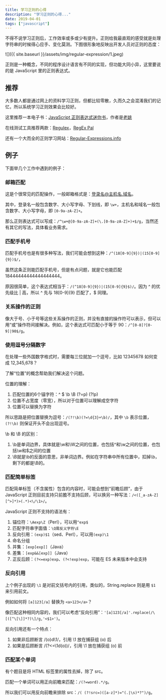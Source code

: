 ```yaml
---
title: 学习正则的心得
description: "学习正则的心得..."
date: 2019-04-01
tags: ["javascript"]
---
```


不得不说学习正则后，工作效率或多或少有提升。正则给我最直观的感受就是处理字符串的时候得心应手、变化莫测。下图很形象地反映出开发人员对正则的态度：

![]({{ site.baseurl }}/assets/img/regular-expression/1.jpeg)

正则是一种概念，不同的程序设计语言有不同的实现，但功能大同小异，这里要说的是 JavaScript 里的正则表达式。

## 推荐

大多数人都是通过网上的资料学习正则，但都比较零散，久而久之会混淆我们的记忆，所以系统学习正则效果会比较好。

这里推荐一本电子书：[JavaScript 正则表达式迷你书][1]，作者是[老姚][2]

在线测试工具推荐两款：[Regulex][3]，[RegEx Pal][4]

还有一个大而全的正则学习网站：[Regular-Expressions.info][5]

## 例子

下面举几个工作中遇到的例子：

### 邮箱匹配

这是个很常见的匹配操作，一般邮箱格式是：登录名@主机名.域名。

其中，登录名一般包含数字、大小写字母、下划线，即 `\w+`，主机名和域名一般包含数字、大小写字母，即 `[0-9a-zA-Z]+`。

那么正则表达式可以写成：`/^\w+@[0-9a-zA-Z]+(\.[0-9a-zA-Z]+)+$/g`，当然还有其它的写法，具体看业务需求。

### 匹配手机号

匹配手机号也是有很多种写法，我们可能会想到这种：`/^(18[0-9]{9})|(15[0-9]{9})$/`，

虽然这条正则能匹配手机号，但是有点问题，就是它也能匹配 18444444444444444444。

原因很简单，这个表达式相当于：`/(^18[0-9]{9})|(15[0-9]{9}$)/`。因为 ^ 的优先级比 \| 高，所以 ^ 先与 18[0-9]{9} 匹配了，$ 同理。

### 关系操作的正则

像大于号、小于号等这些关系操作的正则，并没有直接的操作符可以表示，但可以用“或”操作符间接解决。例如，这个表达式可匹配小于等于 90：`/^[0-8]?[0-9]|90$/g`。

### 使用逗号分隔数字

在处理一些外国数字格式时，需要每三位就加一个逗号，比如 12345678 如何变成 12,345,678？

了解“位置”的概念帮助我们解决这个问题。

位置的理解：
1. 匹配位置的6个锚字符：^ $ \b \B (?=p) (?!p)
1. 位置不占宽度（零宽），所以对于位置可以理解成空字符
1. 位置可以替换为字符

所以思路是把位置替换为逗号：`/(?!\b)(?=\d{3}+\b)/`，其中 `\b` 表示位置，`(?!\b)` 则保证开头不会出现逗号。

\b 和 \B 的区别：
1. \b是单词边界，具体就是\w和\W之间的位置，也包括^和\w之间的位置，也包括\w和$之间的位置
1. \B就是\b的反面的意思，非单词边界。例如在字符串中所有位置中，扣掉\b，剩下的都是\B的。

### 匹配简单标签

匹配简单标签（不含属性）包含的内容时，可能会想到“前瞻后顾”，由于 JavaScript 正则目前支持只前膽不支持后顾，可以换另一种写法：`/<([_a-zA-Z][^>]*)>(.*)<\/\1>/`。

JavaScript 正则不支持的语法有：
1. 锚位符：`\Aexp\Z`（Perl），可以用`^exp$`
1. 匹配字符串字面值：`\Q需反义字符\E`
1. 反向引用：`(exp)$1`（sed、Perl），可以用`(exp)\1`
1. 命名分组
1. 并集：`[exp[exp]]`（Java）
1. 差集：`[exp&&[exp]]`（Java）
1. 正反后顾：`(?<=exp)exp`、`(?<!exp)exp`，可能在 ES 未来版本中会支持

### 反向引用

上个例子出现的 `\1` 是对前文括号内的引用，类似的，String.replace 则是用 `$1` 来引用前文。

例如如何将 `[a]123[/a]` 替换为 `<a>123</a>`？

像匹配这种相同内容的，我们可以考虑“反向引用”：`'[a]123[/a]'.replace(/\[([^\[\]]*?)\]/g,'<$1>')`。

反向引用还有一个特点：
1. 如果非后顾断言 /(o)d\1/，引用 \1 放在捕获组 (o) 后 
1. 如果是后顾断言 /(?<=\1d(o))/，引用 \1 放在捕获组 (o) 前

### 匹配某个单词

有个题目是将 HTML 标签里的属性去掉，除了 src。

匹配一个单词可以用正向前瞻来匹配：`/(?=word).*/g`。

所以我们可以用反向前瞻来排除 src：`/( (?!src=)([a-z]*)="(.|\s)*?")/g`。

  [1]: https://github.com/qdlaoyao/js-regex-mini-book/raw/master/JavaScript%E6%AD%A3%E5%88%99%E8%A1%A8%E8%BE%BE%E5%BC%8F%E8%BF%B7%E4%BD%A0%E4%B9%A6%EF%BC%881.1%E7%89%88%EF%BC%89.pdf
  [2]: https://github.com/qdlaoyao
  [3]: https://jex.im/regulex/#!flags=&re=
  [4]: https://www.regexpal.com/
  [5]: https://www.regular-expressions.info